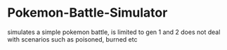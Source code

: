 # Pokemon-Battle-Simulator
simulates a simple pokemon battle, is limited to gen 1 and 2
does not deal with scenarios such as poisoned, burned etc

